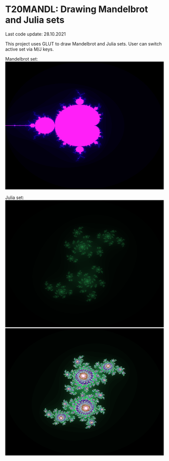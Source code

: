 # T20MANDL: Drawing Mandelbrot and Julia sets
Last code update: 28.10.2021

This project uses GLUT to draw Mandelbrot and Julia sets. User can switch active set via M/J keys.

Mandelbrot set:
![](screenshot01.png)

Julia set:
![](screenshot02.png)
![](screenshot03.png)
